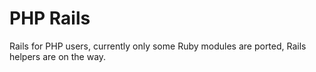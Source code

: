 # PHP Rails

Rails for PHP users, currently only some Ruby modules are ported, Rails helpers are on the way.